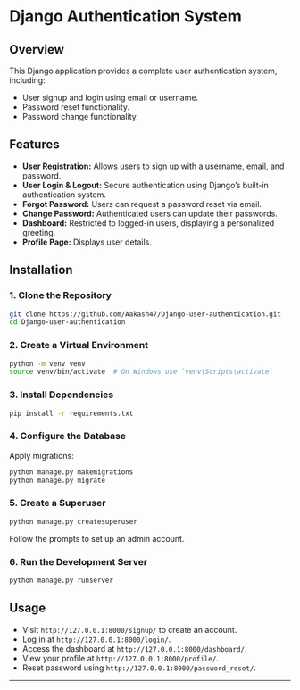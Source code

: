 # Django Authentication System

## Overview
This Django application provides a complete user authentication system, including:

- User signup and login using email or username.
- Password reset functionality.
- Password change functionality.

## Features
- **User Registration:** Allows users to sign up with a username, email, and password.
- **User Login & Logout:** Secure authentication using Django’s built-in authentication system.
- **Forgot Password:** Users can request a password reset via email.
- **Change Password:** Authenticated users can update their passwords.
- **Dashboard:** Restricted to logged-in users, displaying a personalized greeting.
- **Profile Page:** Displays user details.


## Installation
### 1. Clone the Repository
```bash
git clone https://github.com/Aakash47/Django-user-authentication.git
cd Django-user-authentication
```

### 2. Create a Virtual Environment
```bash
python -m venv venv
source venv/bin/activate  # On Windows use `venv\Scripts\activate`
```

### 3. Install Dependencies
```bash
pip install -r requirements.txt
```

### 4. Configure the Database
Apply migrations:
```bash
python manage.py makemigrations
python manage.py migrate
```

### 5. Create a Superuser
```bash
python manage.py createsuperuser
```
Follow the prompts to set up an admin account.

### 6. Run the Development Server
```bash
python manage.py runserver
```

## Usage
- Visit `http://127.0.0.1:8000/signup/` to create an account.
- Log in at `http://127.0.0.1:8000/login/`.
- Access the dashboard at `http://127.0.0.1:8000/dashboard/`.
- View your profile at `http://127.0.0.1:8000/profile/`.
- Reset password using `http://127.0.0.1:8000/password_reset/`.
---
